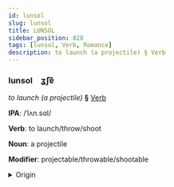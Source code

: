 ```yaml
---
id: lunsol
slug: lunsol
title: LUNSOL
sidebar_position: 828
tags: [lunsol, Verb, Romance]
description: to launch (a projectile) § Verb
---
```


### lunsol&emsp;<span kind="abugida">ʓ̃ʃɐ͊</span>

*to launch (a projectile)* **§** [Verb](../../tags/Verb)

**IPA**: /ˈlʌn.sɑl/

**Verb**: to launch/throw/shoot

**Noun**: a projectile

**Modifier**: projectable/throwable/shootable

<details>
    <summary>Origin</summary>
    Portuguese lançar /lɐ̃ˈsaɾ/<br/>
    <em>Romance Language Family</em>
</details>